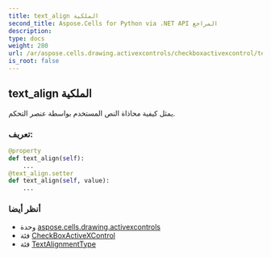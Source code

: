 ```yaml
---
title: text_align الملكية
second_title: Aspose.Cells for Python via .NET API المراجع
description:
type: docs
weight: 280
url: /ar/aspose.cells.drawing.activexcontrols/checkboxactivexcontrol/text_align/
is_root: false
---
```

##  text_align الملكية

يمثل كيفية محاذاة النص المستخدم بواسطة عنصر التحكم.
###  تعريف:
```python
@property
def text_align(self):
    ...
@text_align.setter
def text_align(self, value):
    ...
```

###  أنظر أيضا
* وحدة [aspose.cells.drawing.activexcontrols](../../)
* فئة [CheckBoxActiveXControl](/cells/python-net/ar/aspose.cells.drawing.activexcontrols/checkboxactivexcontrol)
* فئة [TextAlignmentType](/cells/python-net/ar/aspose.cells/textalignmenttype)
